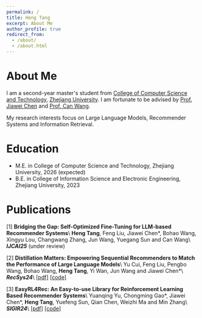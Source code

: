 ```yaml
---
permalink: /
title: Heng Tang
excerpt: About Me
author_profile: true
redirect_from: 
  - /about/
  - /about.html
---
```


About Me
======
I am a second-year master's student from [College of Computer Science and Technology](http://www.en.cs.zju.edu.cn/), [Zhejiang University](https://www.zju.edu.cn/english/). I am fortunate to be advised by [Prof. Jiawei Chen](https://jiawei-chen.github.io/) and [Prof. Can Wang](https://person.zju.edu.cn/wangcan). 

My research interests focus on Large Language Models, Recommender Systems and Information Retrieval.


Education
======
* M.E. in College of Computer Science and Technology, Zhejiang University, 2026 (expected)
* B.E. in College of Information Science and Electronic Engineering, Zhejiang University, 2023


Publications
======
[1] **Bridging the Gap: Self-Optimized Fine-Tuning for LLM-based Recommender Systems**\\
**Heng Tang**, Feng Liu, Jiawei Chen\*, Bohao Wang, Xingyu Lou, Changwang Zhang, Jun Wang, Yuegang Sun and Can Wang\\
_**IJCAI25**_ (under review)

[2] **Distillation Matters: Empowering Sequential Recommenders to Match the Performance of Large Language Models**\\
Yu Cui, Feng Liu, Pengbo Wang, Bohao Wang, **Heng Tang**, Yi Wan, Jun Wang and Jiawei Chen\*\\
_**RecSys24**_\\
[[pdf]](https://arxiv.org/pdf/2405.00338) [[code]](https://github.com/istarryn/DLLM2Rec)

[3] **EasyRL4Rec: An Easy-to-use Library for Reinforcement Learning Based Recommender Systems**\\
Yuanqing Yu, Chongming Gao\*, Jiawei Chen\*, **Heng Tang**, Yuefeng Sun, Qian Chen, Weizhi Ma and Min Zhang\\
_**SIGIR24**_\\
[[pdf]](https://arxiv.org/pdf/2402.15164) [[code]](https://github.com/chongminggao/EasyRL4Rec)
